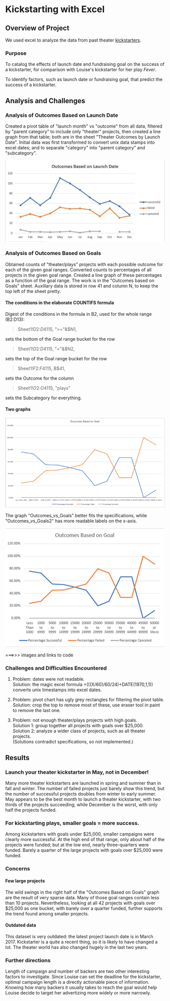 # Kickstarting with Excel



## Overview of Project


 We used excel to analyze the data from past theater [kickstarters](https://www.kickstarter.com/).

### Purpose

 To catalog the effects of launch date and fundraising goal on the success of a kickstarter, for comparison with Louise's kickstarter for her play *Fever*.

 To identify factors, such as launch date or fundraising goal, that predict the success of a kickstarter. 



## Analysis and Challenges



### Analysis of Outcomes Based on Launch Date

 Created a pivot table of "launch month" vs "outcome" from all data, filtered by "parent category" to include only "theater" projects, then created a line graph from that table; both are in the sheet "Theater Outcomes by Launch Date". Initial data was first transformed to convert unix data stamps into excel dates; and to separate "category" into "parent category" and "subcategory".
 
 ![Here's the graph.](/resources/Theater_Outcomes_vs_Launch.png)



### Analysis of Outcomes Based on Goals


 Obtained counts of "theater/plays" projects with each possible outcome for each of the given goal ranges. Converted counts to percentages of all projects in the given goal range. Created a line graph of these percentages as a function of the goal range. The work is in the "Outcomes based on Goals" sheet. Auxillary data is stored in row 41 and column N, to keep the top left of the sheet pretty.

#### The conditions in the elaborate COUNTIFS formula

 Digest of the conditions in the formula in B2, used for the whole range (B2:D13):
> Sheet1!$D$2:$D$4115, ">="&$N1,  

sets the bottom of the Goal range bucket for the row
  
> Sheet1!$D$2:$D$4115, "<"&$N2,  

sets the top of the Goal range bucket for the row  

> Sheet1!$F$2:$F$4115, B$41,  

sets the Outcome for the column  

> Sheet1!$O$2:$O$4115, "plays"  

sets the Subcategory for everything.  

#### Two graphs


![Requested graph.](/resources/Outcomes_vs_Goals.PNG)

 The graph "Outcomes_vs_Goals" better fits the specifications, while "Outcomes_vs_Goals2" has more readable labels on the x-axis.

![Better graph.](/resources/Outcomes_vs_Goals2.PNG)


 ===>>> images and links to code

### Challenges and Difficulties Encountered



1. Problem: dates were not readable.  
 Solution: the magic excel formula  =(((X/60)/60/24)+DATE(1970,1,1)) converts unix timestamps into excel dates.

2. Problem: pivot chart has ugly grey rectangles for filtering the pivot table.  
 Solution: crop the top to remove most of these, use eraser tool in paint to remove the last one.

3. Problem: not enough theater/plays projects with high goals.  
 Solution 1: group together all projects with goals over $25,000.  
 Solution 2: analyze a wider class of projects, such as all theater projects.  
 (Solutions contradict specifications, so not implemented.)

## Results



### Launch your theater kickstarter in May, not in December!

 Many more theater kickstarters are launched in spring and summer than in fall and winter. The number of failed projects just barely show this trend, but the number of successful projects doubles from winter to early summer. May appears to be the best month to launch a theater kickstarter, with two thirds of the projects succeeding; while December is the worst, with only half the projects funded.

### For kickstarting plays, smaller goals = more success.

 Among kickstarters with goals under $25,000, smaller campaigns were clearly more successful. At the high end of that range, only about half of the projects were funded; but at the low end, nearly three-quarters were funded. Barely a quarter of the large projects with goals over $25,000 were funded.

### Concerns

#### Few large projects

  The wild swings in the right half of the "Outcomes Based on Goals" graph are the result of very sparse data. Many of those goal ranges contain less than 10 projects. Nevertheless, looking at all 42 projects with goals over $25,000 as one bucket, with barely over a quarter funded, further supports the trend found among smaller projects.

#### Outdated data

 This dataset is very outdated: the latest project launch date is in March 2017. Kickstarter is a quite a recent thing, so it is likely to have changed a lot. The theater world has also changed hugely in the last two years.


### Further directions

 Length of campaign and number of backers are two other interesting factors to investigate. Since Louise can set the deadline for the kickstarter, optimal campaign length is a directly actionable piece of information. Knowing how many backers it usually takes to reach the goal would help Louise decide to target her advertizing more widely or more narrowly.



